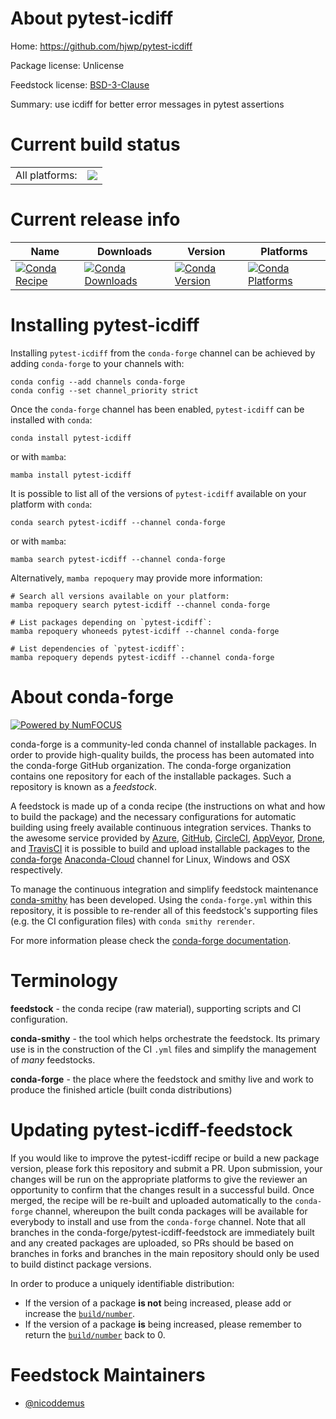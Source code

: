 About pytest-icdiff
===================

Home: https://github.com/hjwp/pytest-icdiff

Package license: Unlicense

Feedstock license: [BSD-3-Clause](https://github.com/conda-forge/pytest-icdiff-feedstock/blob/main/LICENSE.txt)

Summary: use icdiff for better error messages in pytest assertions

Current build status
====================


<table><tr><td>All platforms:</td>
    <td>
      <a href="https://dev.azure.com/conda-forge/feedstock-builds/_build/latest?definitionId=3276&branchName=main">
        <img src="https://dev.azure.com/conda-forge/feedstock-builds/_apis/build/status/pytest-icdiff-feedstock?branchName=main">
      </a>
    </td>
  </tr>
</table>

Current release info
====================

| Name | Downloads | Version | Platforms |
| --- | --- | --- | --- |
| [![Conda Recipe](https://img.shields.io/badge/recipe-pytest--icdiff-green.svg)](https://anaconda.org/conda-forge/pytest-icdiff) | [![Conda Downloads](https://img.shields.io/conda/dn/conda-forge/pytest-icdiff.svg)](https://anaconda.org/conda-forge/pytest-icdiff) | [![Conda Version](https://img.shields.io/conda/vn/conda-forge/pytest-icdiff.svg)](https://anaconda.org/conda-forge/pytest-icdiff) | [![Conda Platforms](https://img.shields.io/conda/pn/conda-forge/pytest-icdiff.svg)](https://anaconda.org/conda-forge/pytest-icdiff) |

Installing pytest-icdiff
========================

Installing `pytest-icdiff` from the `conda-forge` channel can be achieved by adding `conda-forge` to your channels with:

```
conda config --add channels conda-forge
conda config --set channel_priority strict
```

Once the `conda-forge` channel has been enabled, `pytest-icdiff` can be installed with `conda`:

```
conda install pytest-icdiff
```

or with `mamba`:

```
mamba install pytest-icdiff
```

It is possible to list all of the versions of `pytest-icdiff` available on your platform with `conda`:

```
conda search pytest-icdiff --channel conda-forge
```

or with `mamba`:

```
mamba search pytest-icdiff --channel conda-forge
```

Alternatively, `mamba repoquery` may provide more information:

```
# Search all versions available on your platform:
mamba repoquery search pytest-icdiff --channel conda-forge

# List packages depending on `pytest-icdiff`:
mamba repoquery whoneeds pytest-icdiff --channel conda-forge

# List dependencies of `pytest-icdiff`:
mamba repoquery depends pytest-icdiff --channel conda-forge
```


About conda-forge
=================

[![Powered by
NumFOCUS](https://img.shields.io/badge/powered%20by-NumFOCUS-orange.svg?style=flat&colorA=E1523D&colorB=007D8A)](https://numfocus.org)

conda-forge is a community-led conda channel of installable packages.
In order to provide high-quality builds, the process has been automated into the
conda-forge GitHub organization. The conda-forge organization contains one repository
for each of the installable packages. Such a repository is known as a *feedstock*.

A feedstock is made up of a conda recipe (the instructions on what and how to build
the package) and the necessary configurations for automatic building using freely
available continuous integration services. Thanks to the awesome service provided by
[Azure](https://azure.microsoft.com/en-us/services/devops/), [GitHub](https://github.com/),
[CircleCI](https://circleci.com/), [AppVeyor](https://www.appveyor.com/),
[Drone](https://cloud.drone.io/welcome), and [TravisCI](https://travis-ci.com/)
it is possible to build and upload installable packages to the
[conda-forge](https://anaconda.org/conda-forge) [Anaconda-Cloud](https://anaconda.org/)
channel for Linux, Windows and OSX respectively.

To manage the continuous integration and simplify feedstock maintenance
[conda-smithy](https://github.com/conda-forge/conda-smithy) has been developed.
Using the ``conda-forge.yml`` within this repository, it is possible to re-render all of
this feedstock's supporting files (e.g. the CI configuration files) with ``conda smithy rerender``.

For more information please check the [conda-forge documentation](https://conda-forge.org/docs/).

Terminology
===========

**feedstock** - the conda recipe (raw material), supporting scripts and CI configuration.

**conda-smithy** - the tool which helps orchestrate the feedstock.
                   Its primary use is in the construction of the CI ``.yml`` files
                   and simplify the management of *many* feedstocks.

**conda-forge** - the place where the feedstock and smithy live and work to
                  produce the finished article (built conda distributions)


Updating pytest-icdiff-feedstock
================================

If you would like to improve the pytest-icdiff recipe or build a new
package version, please fork this repository and submit a PR. Upon submission,
your changes will be run on the appropriate platforms to give the reviewer an
opportunity to confirm that the changes result in a successful build. Once
merged, the recipe will be re-built and uploaded automatically to the
`conda-forge` channel, whereupon the built conda packages will be available for
everybody to install and use from the `conda-forge` channel.
Note that all branches in the conda-forge/pytest-icdiff-feedstock are
immediately built and any created packages are uploaded, so PRs should be based
on branches in forks and branches in the main repository should only be used to
build distinct package versions.

In order to produce a uniquely identifiable distribution:
 * If the version of a package **is not** being increased, please add or increase
   the [``build/number``](https://docs.conda.io/projects/conda-build/en/latest/resources/define-metadata.html#build-number-and-string).
 * If the version of a package **is** being increased, please remember to return
   the [``build/number``](https://docs.conda.io/projects/conda-build/en/latest/resources/define-metadata.html#build-number-and-string)
   back to 0.

Feedstock Maintainers
=====================

* [@nicoddemus](https://github.com/nicoddemus/)


